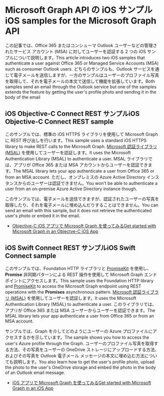 # <a name="ios-samples-for-the-microsoft-graph-api"></a><span data-ttu-id="63823-101">Microsoft Graph API の iOS サンプル</span><span class="sxs-lookup"><span data-stu-id="63823-101">iOS samples for the Microsoft Graph API</span></span>
<span data-ttu-id="63823-102">この記事では、Office 365 またはコンシューマ Outlook ユーザーなどの管理されたサービス アカウント (MSA) に対してユーザーを認証する 2 つの iOS サンプルについて説明します。</span><span class="sxs-lookup"><span data-stu-id="63823-102">This article introduces two iOS samples that authenticate a user against Office 365 or Managed Service Accounts (MSA) such as consumer Outlook users.</span></span> <span data-ttu-id="63823-103">どちらのサンプルも、Outlook サービスを通じて電子メールを送信しますが、一方のサンプルはユーザーのプロファイル写真を取得して、それを電子メールの本文で送信して機能を拡張しています。</span><span class="sxs-lookup"><span data-stu-id="63823-103">Both samples send an email through the Outlook service but one of the samples extends the feature by getting the user's profile photo and sending it in the body of the email</span></span>

## <a name="ios-objective-c-connect-rest-sample"></a><span data-ttu-id="63823-104">iOS Objective-C Connect REST サンプル</span><span class="sxs-lookup"><span data-stu-id="63823-104">iOS Objective-C Connect REST sample</span></span>
<span data-ttu-id="63823-105">このサンプルでは、標準の iOS HTTPS ライブラリを使用して Microsoft Graph に REST 呼び出しを行います。</span><span class="sxs-lookup"><span data-stu-id="63823-105">This sample uses a standard iOS HTTPS library to make REST calls to the Microsoft Graph.</span></span> <span data-ttu-id="63823-106">[Microsoft 認証ライブラリ (MSAL)](https://github.com/AzureAD/microsoft-authentication-library-for-objc/blob/dev/README.md) を使用してユーザーを認証します。</span><span class="sxs-lookup"><span data-stu-id="63823-106">It uses the Microsoft Authentication Library (MSAL) to authenticate a user.</span></span> <span data-ttu-id="63823-107">MSAL ライブラリでは、アプリが Office 365 または MSA アカウントからユーザーを認証できます。</span><span class="sxs-lookup"><span data-stu-id="63823-107">The MSAL library lets your app authenticate a user from Office 365 or from an MSA account.</span></span> <span data-ttu-id="63823-108">ただし、オンプレミスの Azure Active Directory インスタンスからのユーザーは認証できません。</span><span class="sxs-lookup"><span data-stu-id="63823-108">You won't be able to authenticate a user from an on-premise Azure Active Directory instance though.</span></span>

<span data-ttu-id="63823-109">このサンプルでは、電子メールを送信できますが、認証されたユーザーの写真を取得したり、それを電子メールに埋め込んだりすることはできません。</span><span class="sxs-lookup"><span data-stu-id="63823-109">You can send an email with this sample, but it does not retrieve the authenticated user's photo or embed it in the email.</span></span>

- [<span data-ttu-id="63823-110">Objective-C iOS アプリで Microsoft Graph を使ってみる</span><span class="sxs-lookup"><span data-stu-id="63823-110">Get started with Microsoft Graph in an Objectve-C iOS App</span></span>](ios_objectivec.md)

## <a name="ios-swift-connect-rest-sample"></a><span data-ttu-id="63823-111">iOS Swift Connect REST サンプル</span><span class="sxs-lookup"><span data-stu-id="63823-111">iOS Swift Connect sample</span></span>
<span data-ttu-id="63823-112">このサンプルでは、Foundation HTTP ライブラリと [PromiseKit](https://github.com/mxcl/PromiseKit/blob/master/README.md) を使用し、**Promise** 非同期パターンによる REST 操作を使用して Microsoft Graph エンドポイントにアクセスします。</span><span class="sxs-lookup"><span data-stu-id="63823-112">This sample uses the Foundation HTTP library and [PromiseKit](https://github.com/mxcl/PromiseKit/blob/master/README.md) to access the Microsoft Graph endpoint using REST operations with the **Promises** asynchronous pattern.</span></span> <span data-ttu-id="63823-113">[Microsoft 認証ライブラリ (MSAL)](https://github.com/AzureAD/microsoft-authentication-library-for-objc/blob/dev/README.md) を使用してユーザーを認証します。</span><span class="sxs-lookup"><span data-stu-id="63823-113">It uses the Microsoft Authentication Library (MSAL) to authenticate a user.</span></span> <span data-ttu-id="63823-114">このライブラリでは、アプリが Office 365 または MSA ユーザーからユーザーを認証できます。</span><span class="sxs-lookup"><span data-stu-id="63823-114">The MSAL library lets your app authenticate a user from Office 365 or from an MSA account.</span></span>

<span data-ttu-id="63823-115">サンプルでは、Graph を介してどのようにユーザーの Azure プロファイルにアクセスするかを示しています。</span><span class="sxs-lookup"><span data-stu-id="63823-115">The sample shows you how to access the user's Azure profile through the Graph.</span></span> <span data-ttu-id="63823-116">ユーザーのプロファイル写真を取得する方法、その写真をユーザーの OneDrive ストレージにアップロードする方法、およびその写真を Outlook 電子メール メッセージの本文に埋め込む方法についても説明します。</span><span class="sxs-lookup"><span data-stu-id="63823-116">You also learn how to get the user's profile photo, upload the photo to the user's OneDrive storage and embed the photo in the body of an Outlook email message.</span></span>

- [<span data-ttu-id="63823-117">iOS アプリで Microsoft Graph を使ってみる</span><span class="sxs-lookup"><span data-stu-id="63823-117">Get started with Microsoft Graph in an iOS App</span></span>](ios_swift.md)

